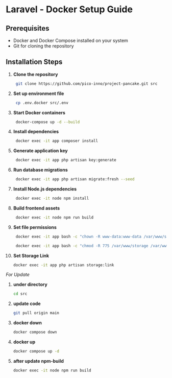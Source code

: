 # Laravel - Docker Setup Guide

## Prerequisites
- Docker and Docker Compose installed on your system
- Git for cloning the repository

## Installation Steps

1. **Clone the repository**
   ```bash
    git clone https://github.com/pico-inno/project-pancake.git src
2. **Set up environment file**
   ```bash
    cp .env.docker src/.env
3. **Start Docker containers**
   ```bash
    docker-compose up -d --build
4. **Install dependencies**
   ```bash
    docker exec -it app composer install
5. **Generate application key**
   ```bash
    docker exec -it app php artisan key:generate
6. **Run database migrations**
   ```bash
    docker exec -it app php artisan migrate:fresh --seed
7. **Install Node.js dependencies**
   ```bash
    docker exec -it node npm install
8. **Build frontend assets**
   ```bash
    docker exec -it node npm run build
9. **Set file permissions**
   ```bash
    docker exec -it app bash -c "chown -R www-data:www-data /var/www/storage /var/www/bootstrap/cache"

    docker exec -it app bash -c "chmod -R 775 /var/www/storage /var/www/bootstrap/cache"
10. **Set Storage Link**
    ```bash
    docker exec -it app php artisan storage:link


*For Update*

1. **under directory**
    ```bash
    cd src

2. **update code**
    ```bash
    git pull origin main
3. **docker down**
    ```bash
    docker compose down
4. **docker up**
    ```bash
    docker compose up -d
5. **after update npm-build**
   ```bash
   docker exec -it node npm run build
